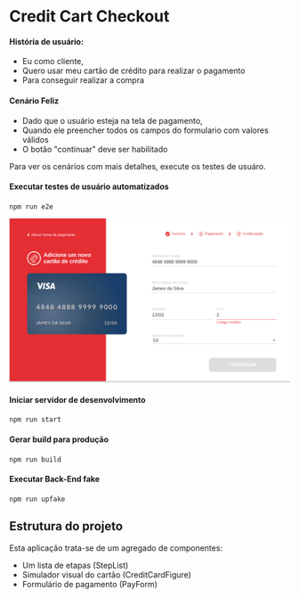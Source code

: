 # Credit Cart Checkout

#### História de usuário:
- Eu como cliente,
- Quero usar meu cartão de crédito para realizar o pagamento
- Para conseguir realizar a compra

#### Cenário Feliz
- Dado que o usuário esteja na tela de pagamento,
- Quando ele preencher todos os campos do formulario com valores válidos
- O botão "continuar" deve ser habilitado

Para ver os cenários com mais detalhes, execute os testes de usuáro.

#### Executar testes de usuário automatizados
```
npm run e2e
```

![preview](credit-cart-checkout.png)

#### Iniciar servidor de desenvolvimento
```
npm run start
```

#### Gerar build para produção
```
npm run build
```

#### Executar Back-End fake
```
npm run upfake
```

## Estrutura do projeto
Esta aplicação trata-se de um agregado de componentes:
- Um lista de etapas (StepList)
- Simulador visual do cartão (CreditCardFigure)
- Formulário de pagamento (PayForm)

